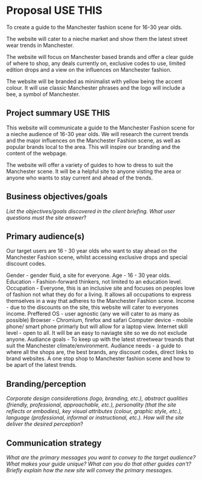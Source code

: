 # Proposal USE THIS

To create a guide to the Manchester fashion scene for 16-30 year olds.  

The website will cater to a nieche market and show them the latest street wear trends in Manchester. 

The website will focus on Manchester based brands and offer a clear guide of where to shop, any deals currently on, exclusive codes to use, limited edition drops and a view on the influences on Manchester fashion. 

The website will be branded as minimalist with yellow being the accent colour. It will use classic Manchester phrases and the logo will include a bee, a symbol of Manchester. 


## Project summary USE THIS

This website will communicate a guide to the Manchester Fashion scene for a nieche audience of 16-30 year olds. We will research the current trends and the major influences on the Manchester Fashion scene, as well as popular brands local to the area. This will inspire our branding and the content of the webpage. 

The website will offer a variety of guides to how to dress to suit the Manchester scene. It will be a helpful site to anyone visting the area or anyone who wants to stay current and ahead of the trends. 


## Business objectives/goals

_List the objectives/goals discovered in the client briefing. What user questions must the site answer_?

## Primary audience(s)

Our target users are 16 - 30 year olds who want to stay ahead on the Manchester Fashion scene, whilst accessing exclusive drops and special discount codes. 

Gender - gender fluid, a site for everyone. 
Age - 16 - 30 year olds. 
Education - Fashion-forward thinkers, not limited to an education level. 
Occupation - Everyone, this is an inclusive site and focuses on peoples love of fashion not what they do for a living. It allows all occupations to express themselves in a way that adheres to the Manchester Fashion scene. 
Income - due to the discounts on the site, this website will cater to everyones income. 
Preffered OS - user agnostic (any we will cater to as many as possible)
Browser - Chromium, firefox and safari 
Computer device - mobile phone/ smart phone primarly but will allow for a laptop view. 
Internet skill level - open to all. It will be an easy to naviagte site so we do not exclude anyone. 
Audiance goals - To keep up with the latest streetwear treands that suit the Manchester climate/environment. 
Audiance needs - a guide to where all the shops are, the best brands, any discount codes, direct links to brand websites. A one stop shop to Manchester fashion scene and how to be apart of the latest trends. 



## Branding/perception

_Corporate design considerations (logo, branding, etc.), abstract qualities (friendly, professional, approachable, etc.), personality (that the site reflects or embodies), key visual attributes (colour, graphic style, etc.), language (professional, informal or instructional, etc.). How will the site deliver the desired perception_?

## Communication strategy

_What are the primary messages you want to convey to the target audience? What makes your guide unique? What can you do that other guides can&#39;t? Briefly explain how the new site will convey the primary messages_.
